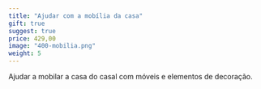 ```yaml
---
title: "Ajudar com a mobília da casa"
gift: true
suggest: true
price: 429,00
image: "400-mobilia.png"
weight: 5
---
```


Ajudar a mobilar a casa do casal com móveis e elementos de decoração.
